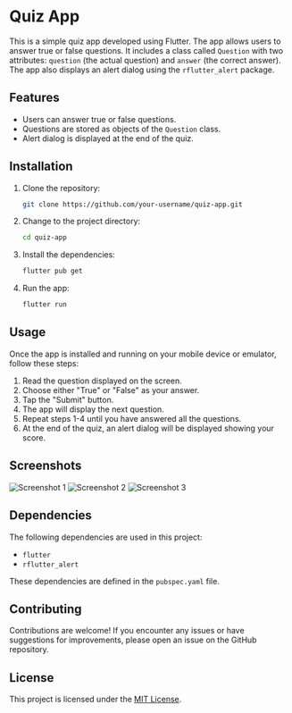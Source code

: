 # Quiz App

This is a simple quiz app developed using Flutter. The app allows users to answer true or false questions. It includes a class called `Question` with two attributes: `question` (the actual question) and `answer` (the correct answer). The app also displays an alert dialog using the `rflutter_alert` package.

## Features

- Users can answer true or false questions.
- Questions are stored as objects of the `Question` class.
- Alert dialog is displayed at the end of the quiz.

## Installation

1. Clone the repository:

   ```bash
   git clone https://github.com/your-username/quiz-app.git
    ```
2. Change to the project directory:
    
    ```bash
   cd quiz-app
    ```

3. Install the dependencies:
    
    ```bash
    flutter pub get
    ```

4. Run the app:

    ```bash
    flutter run
    ```


## Usage

Once the app is installed and running on your mobile device or emulator, follow these steps:

1. Read the question displayed on the screen.
2. Choose either "True" or "False" as your answer.
3. Tap the "Submit" button.
4. The app will display the next question.
5. Repeat steps 1-4 until you have answered all the questions.
6. At the end of the quiz, an alert dialog will be displayed showing your score.

## Screenshots

![Screenshot 1](screenshots/1.png)
![Screenshot 2](screenshots/2.png)
![Screenshot 3](screenshots/3.png)

## Dependencies

The following dependencies are used in this project:

- `flutter`
- `rflutter_alert`

These dependencies are defined in the `pubspec.yaml` file.

## Contributing

Contributions are welcome! If you encounter any issues or have suggestions for improvements, please open an issue on the GitHub repository.

## License

This project is licensed under the [MIT License](LICENSE).
